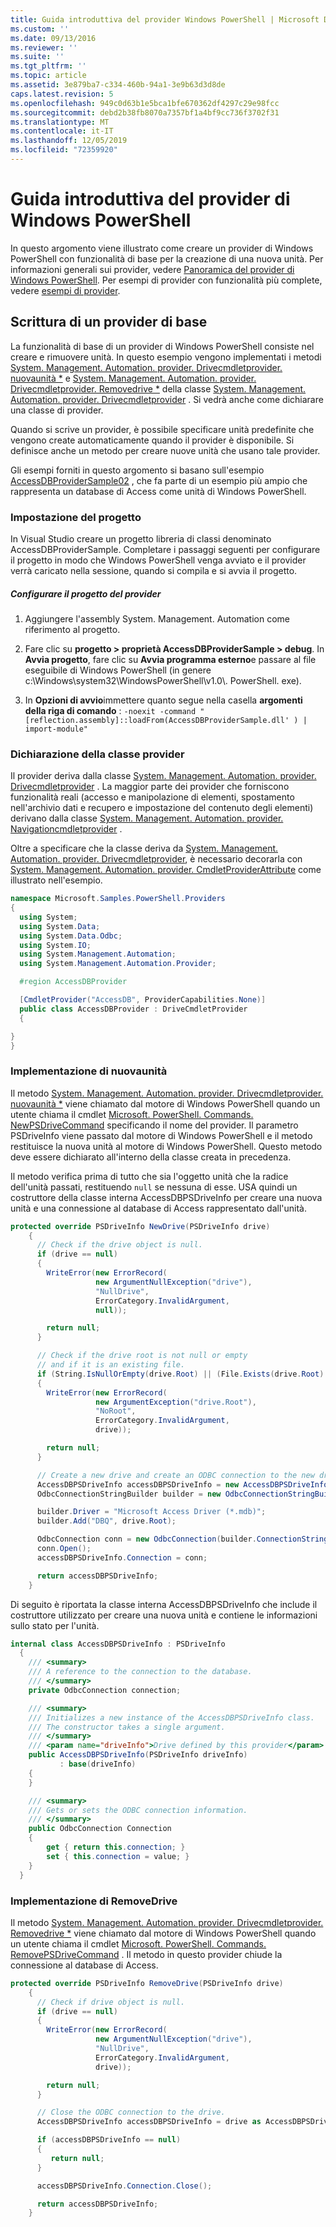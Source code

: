 ```yaml
---
title: Guida introduttiva del provider Windows PowerShell | Microsoft Docs
ms.custom: ''
ms.date: 09/13/2016
ms.reviewer: ''
ms.suite: ''
ms.tgt_pltfrm: ''
ms.topic: article
ms.assetid: 3e879ba7-c334-460b-94a1-3e9b63d3d8de
caps.latest.revision: 5
ms.openlocfilehash: 949c0d63b1e5bca1bfe670362df4297c29e98fcc
ms.sourcegitcommit: debd2b38fb8070a7357bf1a4bf9cc736f3702f31
ms.translationtype: MT
ms.contentlocale: it-IT
ms.lasthandoff: 12/05/2019
ms.locfileid: "72359920"
---
```

# <a name="windows-powershell-provider-quickstart"></a>Guida introduttiva del provider di Windows PowerShell

In questo argomento viene illustrato come creare un provider di Windows PowerShell con funzionalità di base per la creazione di una nuova unità. Per informazioni generali sui provider, vedere [Panoramica del provider di Windows PowerShell](./windows-powershell-provider-overview.md). Per esempi di provider con funzionalità più complete, vedere [esempi di provider](./provider-samples.md).

## <a name="writing-a-basic-provider"></a>Scrittura di un provider di base

La funzionalità di base di un provider di Windows PowerShell consiste nel creare e rimuovere unità. In questo esempio vengono implementati i metodi [System. Management. Automation. provider. Drivecmdletprovider. nuovaunità *](/dotnet/api/System.Management.Automation.Provider.DriveCmdletProvider.NewDrive) e [System. Management. Automation. provider. Drivecmdletprovider. Removedrive *](/dotnet/api/System.Management.Automation.Provider.DriveCmdletProvider.RemoveDrive) della classe [System. Management. Automation. provider. Drivecmdletprovider](/dotnet/api/System.Management.Automation.Provider.DriveCmdletProvider) . Si vedrà anche come dichiarare una classe di provider.

Quando si scrive un provider, è possibile specificare unità predefinite che vengono create automaticamente quando il provider è disponibile. Si definisce anche un metodo per creare nuove unità che usano tale provider.

Gli esempi forniti in questo argomento si basano sull'esempio [AccessDBProviderSample02](./accessdbprovidersample02.md) , che fa parte di un esempio più ampio che rappresenta un database di Access come unità di Windows PowerShell.

### <a name="setting-up-the-project"></a>Impostazione del progetto

In Visual Studio creare un progetto libreria di classi denominato AccessDBProviderSample. Completare i passaggi seguenti per configurare il progetto in modo che Windows PowerShell venga avviato e il provider verrà caricato nella sessione, quando si compila e si avvia il progetto.

##### <a name="configure-the-provider-project"></a>Configurare il progetto del provider

1. Aggiungere l'assembly System. Management. Automation come riferimento al progetto.

2. Fare clic su **progetto > proprietà AccessDBProviderSample > debug**. In **Avvia progetto**, fare clic su **Avvia programma esterno**e passare al file eseguibile di Windows PowerShell (in genere c:\Windows\system32\WindowsPowerShell\v1.0\\. PowerShell. exe).

3. In **Opzioni di avvio**immettere quanto segue nella casella **argomenti della riga di comando** : `-noexit -command "[reflection.assembly]::loadFrom(AccessDBProviderSample.dll' ) | import-module"`

### <a name="declaring-the-provider-class"></a>Dichiarazione della classe provider

Il provider deriva dalla classe [System. Management. Automation. provider. Drivecmdletprovider](/dotnet/api/System.Management.Automation.Provider.DriveCmdletProvider) . La maggior parte dei provider che forniscono funzionalità reali (accesso e manipolazione di elementi, spostamento nell'archivio dati e recupero e impostazione del contenuto degli elementi) derivano dalla classe [System. Management. Automation. provider. Navigationcmdletprovider](/dotnet/api/System.Management.Automation.Provider.NavigationCmdletProvider) .

Oltre a specificare che la classe deriva da [System. Management. Automation. provider. Drivecmdletprovider](/dotnet/api/System.Management.Automation.Provider.DriveCmdletProvider), è necessario decorarla con [System. Management. Automation. provider. CmdletProviderAttribute](/dotnet/api/System.Management.Automation.Provider.CmdletProviderAttribute) come illustrato nell'esempio.

```csharp
namespace Microsoft.Samples.PowerShell.Providers
{
  using System;
  using System.Data;
  using System.Data.Odbc;
  using System.IO;
  using System.Management.Automation;
  using System.Management.Automation.Provider;

  #region AccessDBProvider

  [CmdletProvider("AccessDB", ProviderCapabilities.None)]
  public class AccessDBProvider : DriveCmdletProvider
  {

}
}
```

### <a name="implementing-newdrive"></a>Implementazione di nuovaunità

Il metodo [System. Management. Automation. provider. Drivecmdletprovider. nuovaunità *](/dotnet/api/System.Management.Automation.Provider.DriveCmdletProvider.NewDrive) viene chiamato dal motore di Windows PowerShell quando un utente chiama il cmdlet [Microsoft. PowerShell. Commands. NewPSDriveCommand](/dotnet/api/Microsoft.PowerShell.Commands.Newpsdrivecommand) specificando il nome del provider. Il parametro PSDriveInfo viene passato dal motore di Windows PowerShell e il metodo restituisce la nuova unità al motore di Windows PowerShell. Questo metodo deve essere dichiarato all'interno della classe creata in precedenza.

Il metodo verifica prima di tutto che sia l'oggetto unità che la radice dell'unità passati, restituendo `null` se nessuna di esse. USA quindi un costruttore della classe interna AccessDBPSDriveInfo per creare una nuova unità e una connessione al database di Access rappresentato dall'unità.

```csharp
protected override PSDriveInfo NewDrive(PSDriveInfo drive)
    {
      // Check if the drive object is null.
      if (drive == null)
      {
        WriteError(new ErrorRecord(
                   new ArgumentNullException("drive"),
                   "NullDrive",
                   ErrorCategory.InvalidArgument,
                   null));

        return null;
      }

      // Check if the drive root is not null or empty
      // and if it is an existing file.
      if (String.IsNullOrEmpty(drive.Root) || (File.Exists(drive.Root) == false))
      {
        WriteError(new ErrorRecord(
                   new ArgumentException("drive.Root"),
                   "NoRoot",
                   ErrorCategory.InvalidArgument,
                   drive));

        return null;
      }

      // Create a new drive and create an ODBC connection to the new drive.
      AccessDBPSDriveInfo accessDBPSDriveInfo = new AccessDBPSDriveInfo(drive);
      OdbcConnectionStringBuilder builder = new OdbcConnectionStringBuilder();

      builder.Driver = "Microsoft Access Driver (*.mdb)";
      builder.Add("DBQ", drive.Root);

      OdbcConnection conn = new OdbcConnection(builder.ConnectionString);
      conn.Open();
      accessDBPSDriveInfo.Connection = conn;

      return accessDBPSDriveInfo;
    }
```

Di seguito è riportata la classe interna AccessDBPSDriveInfo che include il costruttore utilizzato per creare una nuova unità e contiene le informazioni sullo stato per l'unità.

```csharp
internal class AccessDBPSDriveInfo : PSDriveInfo
  {
    /// <summary>
    /// A reference to the connection to the database.
    /// </summary>
    private OdbcConnection connection;

    /// <summary>
    /// Initializes a new instance of the AccessDBPSDriveInfo class.
    /// The constructor takes a single argument.
    /// </summary>
    /// <param name="driveInfo">Drive defined by this provider</param>
    public AccessDBPSDriveInfo(PSDriveInfo driveInfo)
           : base(driveInfo)
    {
    }

    /// <summary>
    /// Gets or sets the ODBC connection information.
    /// </summary>
    public OdbcConnection Connection
    {
        get { return this.connection; }
        set { this.connection = value; }
    }
  }
```

### <a name="implementing-removedrive"></a>Implementazione di RemoveDrive

Il metodo [System. Management. Automation. provider. Drivecmdletprovider. Removedrive *](/dotnet/api/System.Management.Automation.Provider.DriveCmdletProvider.RemoveDrive) viene chiamato dal motore di Windows PowerShell quando un utente chiama il cmdlet [Microsoft. PowerShell. Commands. RemovePSDriveCommand](/dotnet/api/Microsoft.PowerShell.Commands.removepsdrivecommand) . Il metodo in questo provider chiude la connessione al database di Access.

```csharp
protected override PSDriveInfo RemoveDrive(PSDriveInfo drive)
    {
      // Check if drive object is null.
      if (drive == null)
      {
        WriteError(new ErrorRecord(
                   new ArgumentNullException("drive"),
                   "NullDrive",
                   ErrorCategory.InvalidArgument,
                   drive));

        return null;
      }

      // Close the ODBC connection to the drive.
      AccessDBPSDriveInfo accessDBPSDriveInfo = drive as AccessDBPSDriveInfo;

      if (accessDBPSDriveInfo == null)
      {
         return null;
      }

      accessDBPSDriveInfo.Connection.Close();

      return accessDBPSDriveInfo;
    }
```